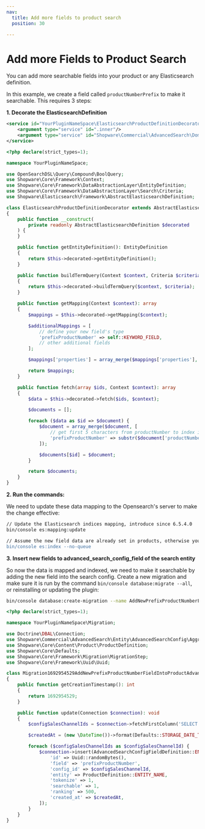 ```yaml
---
nav:
  title: Add more fields to product search
  position: 30

---
```


# Add more Fields to Product Search

You can add more searchable fields into your product or any Elasticsearch definition. 

In this example, we create a field called `productNumberPrefix` to make it searchable. This requires 3 steps:

**1. Decorate the ElasticsearchDefinition**

```xml
<service id="YourPluginNameSpace\ElasticsearchProductDefinitionDecorator" decorates="Shopware\Elasticsearch\Product\ElasticsearchProductDefinition">
    <argument type="service" id=".inner"/>
    <argument type="service" id="Shopware\Commercial\AdvancedSearch\Domain\Search\SearchLogic"/>
</service>
```

```php
<?php declare(strict_types=1);

namespace YourPluginNameSpace;

use OpenSearchDSL\Query\Compound\BoolQuery;
use Shopware\Core\Framework\Context;
use Shopware\Core\Framework\DataAbstractionLayer\EntityDefinition;
use Shopware\Core\Framework\DataAbstractionLayer\Search\Criteria;
use Shopware\Elasticsearch\Framework\AbstractElasticsearchDefinition;

class ElasticsearchProductDefinitionDecorator extends AbstractElasticsearchDefinition
{
    public function __construct(
        private readonly AbstractElasticsearchDefinition $decorated
    ) {
    }

    public function getEntityDefinition(): EntityDefinition
    {
        return $this->decorated->getEntityDefinition();
    }

    public function buildTermQuery(Context $context, Criteria $criteria): BoolQuery
    {
        return $this->decorated->buildTermQuery($context, $criteria);
    }

    public function getMapping(Context $context): array
    {
        $mappings = $this->decorated->getMapping($context);

        $additionalMappings = [
            // define your new field's type
            'prefixProductNumber' => self::KEYWORD_FIELD,
            // other additional fields
        ];

        $mappings['properties'] = array_merge($mappings['properties'], $additionalMappings);

        return $mappings;
    }

    public function fetch(array $ids, Context $context): array
    {
        $data = $this->decorated->fetch($ids, $context);

        $documents = [];

        foreach ($data as $id => $document) {
            $document = array_merge($document, [
                // get first 5 characters from productNumber to index it
                'prefixProductNumber' => substr($document['productNumber'], 0, 5),
            ]);

            $documents[$id] = $document;
        }

        return $documents;
    }
}
```

**2. Run the commands:**

We need to update these data mapping to the Opensearch's server to make the change effective:

```bash
// Update the Elasticsearch indices mapping, introduce since 6.5.4.0
bin/console es:mapping:update

// Assume the new field data are already set in products, otherwise you don't need to reindex
bin/console es:index --no-queue
```

**3. Insert new fields to advanced_search_config_field of the search entity**

So now the data is mapped and indexed, we need to make it searchable by adding the new field into the search config. Create a new migration and make sure it is run by the command `bin/console database:migrate --all`, or reinstalling or updating the plugin:

```bash
bin/console database:create-migration --name AddNewPrefixProductNumberFieldIntoProductAdvancedSearch --plugin YourPlugin
```

```php
<?php declare(strict_types=1);

namespace YourPluginNameSpace\Migration;

use Doctrine\DBAL\Connection;
use Shopware\Commercial\AdvancedSearch\Entity\AdvancedSearchConfig\Aggregate\AdvancedSearchConfigFieldDefinition;
use Shopware\Core\Content\Product\ProductDefinition;
use Shopware\Core\Defaults;
use Shopware\Core\Framework\Migration\MigrationStep;
use Shopware\Core\Framework\Uuid\Uuid;

class Migration1692954529AddNewPrefixProductNumberFieldIntoProductAdvancedSearch extends MigrationStep
{
    public function getCreationTimestamp(): int
    {
        return 1692954529;
    }

    public function update(Connection $connection): void
    {
        $configSalesChannelIds = $connection->fetchFirstColumn('SELECT id FROM advanced_search_config');

        $createdAt = (new \DateTime())->format(Defaults::STORAGE_DATE_TIME_FORMAT);

        foreach ($configSalesChannelIds as $configSalesChannelId) {
            $connection->insert(AdvancedSearchConfigFieldDefinition::ENTITY_NAME, [
                'id' => Uuid::randomBytes(),
                'field' => 'prefixProductNumber',
                'config_id' => $configSalesChannelId,
                'entity' => ProductDefinition::ENTITY_NAME,
                'tokenize' => 1,
                'searchable' => 1,
                'ranking' => 500,
                'created_at' => $createdAt,
            ]);
        }
    }
}
```
